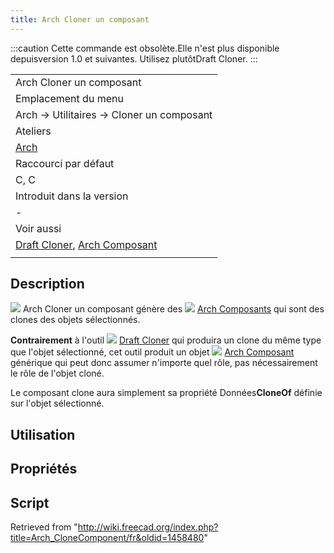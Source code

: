 ```yaml
---
title: Arch Cloner un composant
---
```

:::caution
Cette commande est obsolète.Elle n'est plus disponible depuisversion 1.0 et suivantes. Utilisez plutôtDraft Cloner.
:::

|  |
| --- |
| Arch Cloner un composant |
| Emplacement du menu |
| Arch → Utilitaires → Cloner un composant |
| Ateliers |
| [Arch](/Arch_Workbench/fr "Arch Workbench/fr") |
| Raccourci par défaut |
| C, C‏‎ |
| Introduit dans la version |
| - |
| Voir aussi |
| [Draft Cloner](/Draft_Clone/fr "Draft Clone/fr"), [Arch Composant](/Arch_Component/fr "Arch Component/fr") |
|  |

## Description

![](/images/Arch_CloneComponent.svg) Arch Cloner un composant génère des ![](/images/Arch_Component.svg) [Arch Composants](/Arch_Component "Arch Component") qui sont des clones des objets sélectionnés.

**Contrairement** à l'outil ![](/images/Draft_Clone.svg) [Draft Cloner](/Draft_Clone/fr "Draft Clone/fr") qui produira un clone du même type que l'objet sélectionné, cet outil produit un objet ![](/images/Arch_Component.svg) [Arch Composant](/Arch_Component/fr "Arch Component/fr") générique qui peut donc assumer n'importe quel rôle, pas nécessairement le rôle de l'objet cloné.

Le composant clone aura simplement sa propriété Données**CloneOf** définie sur l'objet sélectionné.

## Utilisation

## Propriétés

## Script

Retrieved from "<http://wiki.freecad.org/index.php?title=Arch_CloneComponent/fr&oldid=1458480>"